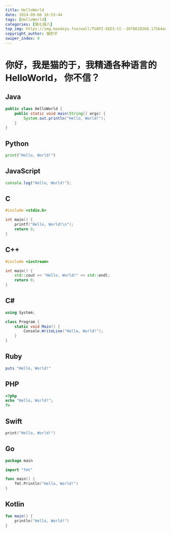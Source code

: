 ```yaml
---
title: HelloWorld
date: 2024-09-06 16:53:44 
tags: [HelloWorld]
categories: [搞七搞八]
top_img: https://img.maodeyu.fun/wall/TUAPI-EEES-CC--1076628268.175b4odf7s.webp
copyright_author: 猫的于
swiper_index: 0
---
```

# 你好，我是猫的于，我精通各种语言的HelloWorld， 你不信？

## Java

```java
public class HelloWorld {
    public static void main(String[] args) {
        System.out.println("Hello, World!");
    }
}
```

## Python

```python
print("Hello, World!")
```

## JavaScript

```javascript
console.log("Hello, World!");
```

## C

```c
#include <stdio.h>

int main() {
    printf("Hello, World!\n");
    return 0;
}
```

## C++
```C++
#include <iostream>

int main() {
    std::cout << "Hello, World!" << std::endl;
    return 0;
}
```

## C#
```C#
using System;

class Program {
    static void Main() {
        Console.WriteLine("Hello, World!");
    }
}
```

## Ruby
```Ruby
puts "Hello, World!"
```

## PHP
```php
<?php
echo "Hello, World!";
?>
```
## Swift
```swift
print("Hello, World!")
```
## Go
```go
package main

import "fmt"

func main() {
    fmt.Println("Hello, World!")
}
```

## Kotlin
```kotlin
fun main() {
    println("Hello, World!")
}
```

